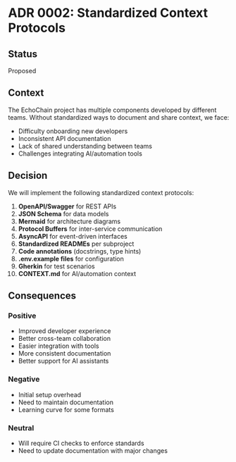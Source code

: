 # ADR 0002: Standardized Context Protocols

## Status
Proposed

## Context
The EchoChain project has multiple components developed by different teams. Without standardized ways to document and share context, we face:
- Difficulty onboarding new developers
- Inconsistent API documentation
- Lack of shared understanding between teams
- Challenges integrating AI/automation tools

## Decision
We will implement the following standardized context protocols:
1. **OpenAPI/Swagger** for REST APIs
2. **JSON Schema** for data models
3. **Mermaid** for architecture diagrams
4. **Protocol Buffers** for inter-service communication
5. **AsyncAPI** for event-driven interfaces
6. **Standardized READMEs** per subproject
7. **Code annotations** (docstrings, type hints)
8. **.env.example files** for configuration
9. **Gherkin** for test scenarios
10. **CONTEXT.md** for AI/automation context

## Consequences
### Positive
- Improved developer experience
- Better cross-team collaboration
- Easier integration with tools
- More consistent documentation
- Better support for AI assistants

### Negative
- Initial setup overhead
- Need to maintain documentation
- Learning curve for some formats

### Neutral
- Will require CI checks to enforce standards
- Need to update documentation with major changes